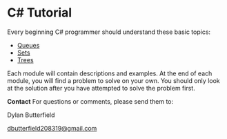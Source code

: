 # C# Tutorial

Every beginning C# programmer should understand these basic topics:

* [Queues](1-queues.md)
* [Sets](2-sets.md)
* [Trees](3-trees.md)

Each module will contain descriptions and examples. At the end of each module, you will find a problem to solve on your own. You should only look at the solution after you have attempted to solve the problem first.


**Contact**
For questions or comments, please send them to:

Dylan Butterfield

dbutterfield208319@gmail.com